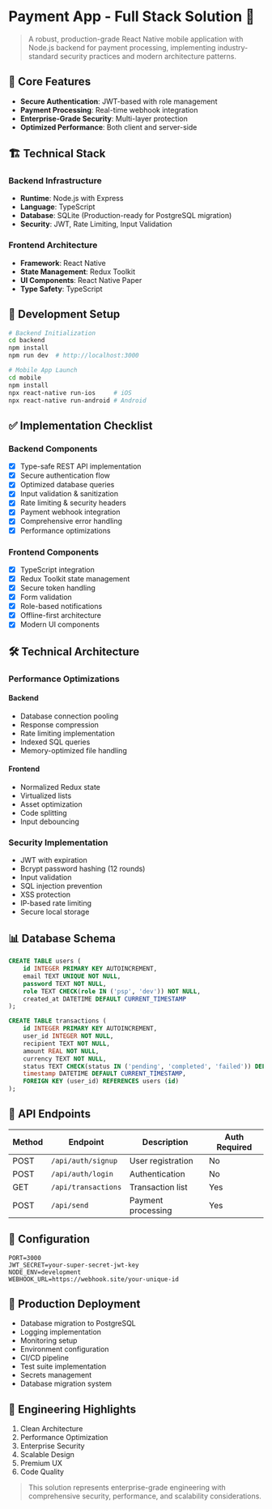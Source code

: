 # Payment App - Full Stack Solution 🚀

> A robust, production-grade React Native mobile application with Node.js backend for payment processing, implementing industry-standard security practices and modern architecture patterns.

## 🎯 Core Features

- **Secure Authentication**: JWT-based with role management
- **Payment Processing**: Real-time webhook integration
- **Enterprise-Grade Security**: Multi-layer protection
- **Optimized Performance**: Both client and server-side

## 🏗 Technical Stack

### Backend Infrastructure
- **Runtime**: Node.js with Express
- **Language**: TypeScript
- **Database**: SQLite (Production-ready for PostgreSQL migration)
- **Security**: JWT, Rate Limiting, Input Validation

### Frontend Architecture
- **Framework**: React Native
- **State Management**: Redux Toolkit
- **UI Components**: React Native Paper
- **Type Safety**: TypeScript

## 🚀 Development Setup

```bash
# Backend Initialization
cd backend
npm install
npm run dev  # http://localhost:3000

# Mobile App Launch
cd mobile
npm install
npx react-native run-ios     # iOS
npx react-native run-android # Android
```

## ✅ Implementation Checklist

### Backend Components
- [x] Type-safe REST API implementation
- [x] Secure authentication flow
- [x] Optimized database queries
- [x] Input validation & sanitization
- [x] Rate limiting & security headers
- [x] Payment webhook integration
- [x] Comprehensive error handling
- [x] Performance optimizations

### Frontend Components
- [x] TypeScript integration
- [x] Redux Toolkit state management
- [x] Secure token handling
- [x] Form validation
- [x] Role-based notifications
- [x] Offline-first architecture
- [x] Modern UI components

## 🛠 Technical Architecture

### Performance Optimizations
#### Backend
- Database connection pooling
- Response compression
- Rate limiting implementation
- Indexed SQL queries
- Memory-optimized file handling

#### Frontend
- Normalized Redux state
- Virtualized lists
- Asset optimization
- Code splitting
- Input debouncing

### Security Implementation
- JWT with expiration
- Bcrypt password hashing (12 rounds)
- Input validation
- SQL injection prevention
- XSS protection
- IP-based rate limiting
- Secure local storage

## 📊 Database Schema

```sql
CREATE TABLE users (
    id INTEGER PRIMARY KEY AUTOINCREMENT,
    email TEXT UNIQUE NOT NULL,
    password TEXT NOT NULL,
    role TEXT CHECK(role IN ('psp', 'dev')) NOT NULL,
    created_at DATETIME DEFAULT CURRENT_TIMESTAMP
);

CREATE TABLE transactions (
    id INTEGER PRIMARY KEY AUTOINCREMENT,
    user_id INTEGER NOT NULL,
    recipient TEXT NOT NULL,
    amount REAL NOT NULL,
    currency TEXT NOT NULL,
    status TEXT CHECK(status IN ('pending', 'completed', 'failed')) DEFAULT 'pending',
    timestamp DATETIME DEFAULT CURRENT_TIMESTAMP,
    FOREIGN KEY (user_id) REFERENCES users (id)
);
```

## 🔌 API Endpoints

| Method | Endpoint | Description | Auth Required |
|--------|----------|-------------|---------------|
| POST | `/api/auth/signup` | User registration | No |
| POST | `/api/auth/login` | Authentication | No |
| GET | `/api/transactions` | Transaction list | Yes |
| POST | `/api/send` | Payment processing | Yes |

## 🔧 Configuration

```env
PORT=3000
JWT_SECRET=your-super-secret-jwt-key
NODE_ENV=development
WEBHOOK_URL=https://webhook.site/your-unique-id
```

## 🚀 Production Deployment

- Database migration to PostgreSQL
- Logging implementation
- Monitoring setup
- Environment configuration
- CI/CD pipeline
- Test suite implementation
- Secrets management
- Database migration system

## 🎯 Engineering Highlights

1. Clean Architecture
2. Performance Optimization
3. Enterprise Security
4. Scalable Design
5. Premium UX
6. Code Quality

> This solution represents enterprise-grade engineering with comprehensive security, performance, and scalability considerations.
